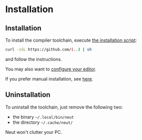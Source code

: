 # Installation

## Installation

To install the compiler toolchain, execute [the installation script](github.com/vekatze/neut/TBD):

```sh
curl -sSL https://github.com/(..) | sh
```

and follow the instructions.

You may also want to [configure your editor](./editor-setup.md).

If you prefer manual installation, see [here](./manual-installation.md).

## Uninstallation

To uninstall the toolchain, just remove the following two:

- the binary `~/.local/bin/neut`
- the directory `~/.cache/neut/`

Neut won't clutter your PC.
